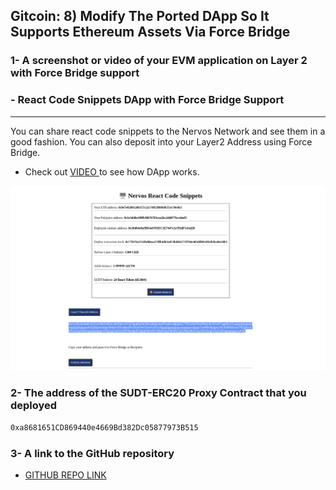 ## Gitcoin: 8) Modify The Ported DApp So It Supports Ethereum Assets Via Force Bridge

### 1- A screenshot or video of your EVM application on Layer 2 with Force Bridge support

### - React Code Snippets DApp with Force Bridge Support
<hr/>
You can share react code snippets to the Nervos Network and see them in a good fashion. You can also deposit into your Layer2 Address using Force Bridge.

- Check out <a href="https://youtu.be/67tuuYF553Y"> VIDEO </a> to see how DApp works.

<img src="https://github.com/buketmizrak/gitcoin-nervos-hackathon/blob/master/task-08/force.png" />

### 2- The address of the SUDT-ERC20 Proxy Contract that you deployed

```bash
0xa8681651CD869440e4669Bd382Dc05877973B515
```

### 3- A link to the GitHub repository

- <a href="https://github.com/buketmizrak/Nervos-Force-Bridge"> GITHUB REPO LINK </a>
